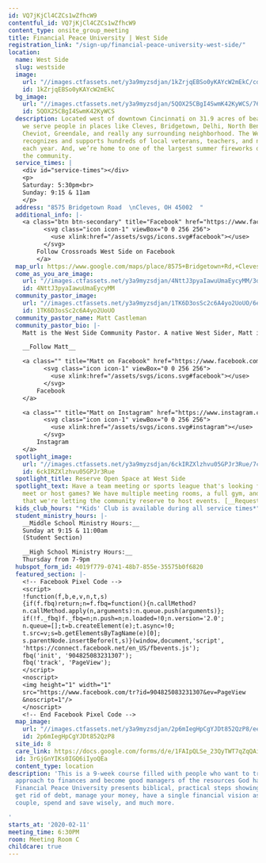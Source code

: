 ```yaml
---
id: VQ7jKjCl4CZCs1wZfhcW9
contentful_id: VQ7jKjCl4CZCs1wZfhcW9
content_type: onsite_group_meeting
title: Financial Peace University | West Side
registration_link: "/sign-up/financial-peace-university-west-side/"
location:
  name: West Side
  slug: westside
  image:
    url: "//images.ctfassets.net/y3a9myzsdjan/1kZrjqEBSo0yKAYcW2mEkC/cd7a36f1b60992c93a508acc6ec07ce3/crossroads-church-locations-west-side5.jpg"
    id: 1kZrjqEBSo0yKAYcW2mEkC
  bg_image:
    url: "//images.ctfassets.net/y3a9myzsdjan/5QOX25CBgI4SwmK42KyWCS/76acde1edef86e004fd20b7e2fb11a90/crossroads-church-westside-bg4b.jpg"
    id: 5QOX25CBgI4SwmK42KyWCS
  description: Located west of downtown Cincinnati on 31.9 acres of beautiful wilderness,
    we serve people in places like Cleves, Bridgetown, Delhi, North Bend, Harrison,
    Cheviot, Greendale, and really any surrounding neighborhood. The West Side team
    recognizes and supports hundreds of local veterans, teachers, and non-profit employees
    each year. And, we’re home to one of the largest summer fireworks displays in
    the community.
  service_times: |
    <div id="service-times"></div>
    <p>
    Saturday: 5:30pm<br>
    Sunday: 9:15 & 11am
    </p>
  address: "8575 Bridgetown Road  \nCleves, OH 45002  "
  additional_info: |-
    <a class="btn btn-secondary" title="Facebook" href="https://www.facebook.com/Crossroads-West-Side-556360524781570/">
          <svg class="icon icon-1" viewBox="0 0 256 256">
            <use xlink:href="/assets/svgs/icons.svg#facebook"></use>
          </svg>
        Follow Crossroads West Side on Facebook
        </a>
  map_url: https://www.google.com/maps/place/8575+Bridgetown+Rd,+Cleves,+OH+45002/@39.1605535,-84.7250682,17z/data=!4m2!3m1!1s0x8841ccf8c37b7d8d:0x145b0445f0725733?hl=en
  come_as_you_are_image:
    url: "//images.ctfassets.net/y3a9myzsdjan/4NttJ3pyaIawuUmaEycyMM/3dfcc01867c451ac096e56e4099eef9a/crossroads-church-come-as-you-are.jpg"
    id: 4NttJ3pyaIawuUmaEycyMM
  community_pastor_image:
    url: "//images.ctfassets.net/y3a9myzsdjan/1TK6D3osSc2c6A4yo2UoUO/6ea43c567d5609d92e754b8256bd7cc8/crossroads-church-matt-castleman.jpg"
    id: 1TK6D3osSc2c6A4yo2UoUO
  community_pastor_name: Matt Castleman
  community_pastor_bio: |-
    Matt is the West Side Community Pastor. A native West Sider, Matt is a proud OHHS alum (GO HIGHLANDERS!). Prior to serving the West Side community, Matt was the Executive Producer at Crossroads and helped lead national creative and teaching efforts for the church. Matt has a strong passion for including others in epic stories and adventures—as well as eating bacon and watching The Office. Matt lives in Cleves with his beautiful wife, Catie, and their three amazing daughters, Karis, Ayla, and Joya.

    __Follow Matt__

    <a class="" title="Matt on Facebook" href="https://www.facebook.com/crdsmattcastleman/">
          <svg class="icon icon-1" viewBox="0 0 256 256">
            <use xlink:href="/assets/svgs/icons.svg#facebook"></use>
          </svg>
        Facebook
    </a>

    <a class="" title="Matt on Instagram" href="https://www.instagram.com/mattcastleman/">
          <svg class="icon icon-1" viewBox="0 0 256 256">
            <use xlink:href="/assets/svgs/icons.svg#instagram"></use>
          </svg>
        Instagram
    </a>
  spotlight_image:
    url: "//images.ctfassets.net/y3a9myzsdjan/6ckIRZXlzhvu05GPJr3Rue/7ce51b74fb442a8e681969a2e363147f/53781141_667816993635922_4592926705085054976_n.jpg"
    id: 6ckIRZXlzhvu05GPJr3Rue
  spotlight_title: Reserve Open Space at West Side
  spotlight_text: Have a team meeting or sports league that's looking for space to
    meet or host games? We have multiple meeting rooms, a full gym, and outdoor space
    that we're letting the community reserve to host events. [__Request space here.__](https://docs.google.com/forms/d/e/1FAIpQLSdZH_aWYd8XCcmyu5iM4t13OW2r_ty-_TqwR_YobSeCQUNsww/viewform?usp=sf_link)
  kids_club_hours: "*Kids' Club is available during all service times*"
  student_ministry_hours: |-
    __Middle School Ministry Hours:__
    Sunday at 9:15 & 11:00am
    (Student Section)

    __High School Ministry Hours:__
    Thursday from 7-9pm
  hubspot_form_id: 4019f779-0741-48b7-855e-35575b0f6820
  featured_section: |-
    <!-- Facebook Pixel Code -->
    <script>
    !function(f,b,e,v,n,t,s)
    {if(f.fbq)return;n=f.fbq=function(){n.callMethod?
    n.callMethod.apply(n,arguments):n.queue.push(arguments)};
    if(!f._fbq)f._fbq=n;n.push=n;n.loaded=!0;n.version='2.0';
    n.queue=[];t=b.createElement(e);t.async=!0;
    t.src=v;s=b.getElementsByTagName(e)[0];
    s.parentNode.insertBefore(t,s)}(window,document,'script',
    'https://connect.facebook.net/en_US/fbevents.js');
    fbq('init', '904825083231307');
    fbq('track', 'PageView');
    </script>
    <noscript>
    <img height="1" width="1"
    src="https://www.facebook.com/tr?id=904825083231307&ev=PageView
    &noscript=1"/>
    </noscript>
    <!-- End Facebook Pixel Code -->
  map_image:
    url: "//images.ctfassets.net/y3a9myzsdjan/2p6mIegHpCgYJDt852QzP8/eeecbf0a1202d697c9ef3d815a02aaed/Screen_Shot_2019-11-15_at_2.36.24_PM.png"
    id: 2p6mIegHpCgYJDt852QzP8
  site_id: 8
  care_link: https://docs.google.com/forms/d/e/1FAIpQLSe_23QyTWT7qZqQAiYOVYOvQ-b8DJUdnJ04uZjRsGXDBTYDpQ/viewform
  id: 3rGjGnYIKs0IGQ6iIyoQEa
  content_type: location
description: 'This is a 9-week course filled with people who want to transform their
  approach to finances and become good managers of the resources God has provided.
  Financial Peace University presents biblical, practical steps showing you how to
  get rid of debt, manage your money, have a single financial vision as a married
  couple, spend and save wisely, and much more.

'
starts_at: '2020-02-11'
meeting_time: 6:30PM
room: Meeting Room C
childcare: true
---
```


